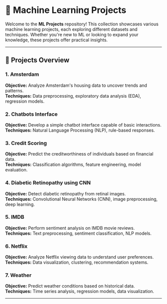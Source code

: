 # 🧠 Machine Learning Projects

Welcome to the **ML Projects** repository! This collection showcases various machine learning projects, each exploring different datasets and techniques. Whether you're new to ML or looking to expand your knowledge, these projects offer practical insights.

---

## 📂 Projects Overview

### 1. Amsterdam
**Objective:** Analyze Amsterdam's housing data to uncover trends and patterns.  
**Techniques:** Data preprocessing, exploratory data analysis (EDA), regression models.

### 2. Chatbots Interface
**Objective:** Develop a simple chatbot interface capable of basic interactions.  
**Techniques:** Natural Language Processing (NLP), rule-based responses.

### 3. Credit Scoring
**Objective:** Predict the creditworthiness of individuals based on financial data.  
**Techniques:** Classification algorithms, feature engineering, model evaluation.

### 4. Diabetic Retinopathy using CNN
**Objective:** Detect diabetic retinopathy from retinal images.  
**Techniques:** Convolutional Neural Networks (CNN), image preprocessing, deep learning.

### 5. IMDB
**Objective:** Perform sentiment analysis on IMDB movie reviews.  
**Techniques:** Text preprocessing, sentiment classification, NLP models.

### 6. Netflix
**Objective:** Analyze Netflix viewing data to understand user preferences.  
**Techniques:** Data visualization, clustering, recommendation systems.

### 7. Weather
**Objective:** Predict weather conditions based on historical data.  
**Techniques:** Time series analysis, regression models, data visualization.

---
